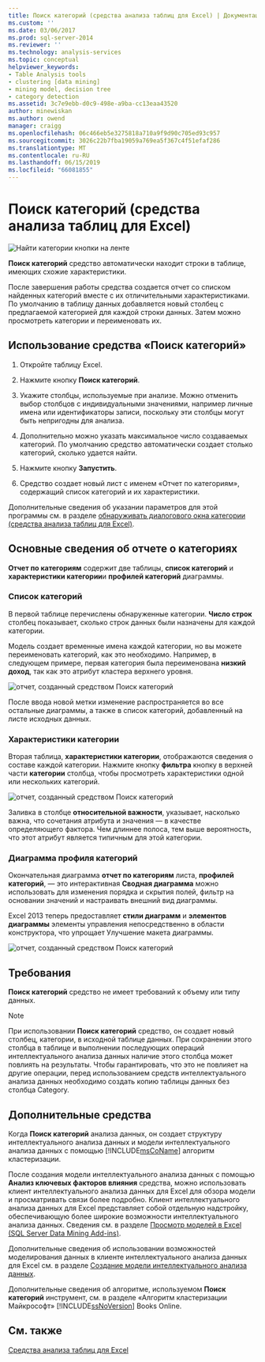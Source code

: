 ```yaml
---
title: Поиск категорий (средства анализа таблиц для Excel) | Документация Майкрософт
ms.custom: ''
ms.date: 03/06/2017
ms.prod: sql-server-2014
ms.reviewer: ''
ms.technology: analysis-services
ms.topic: conceptual
helpviewer_keywords:
- Table Analysis tools
- clustering [data mining]
- mining model, decision tree
- category detection
ms.assetid: 3c7e9ebb-d0c9-498e-a9ba-cc13eaa43520
author: minewiskan
ms.author: owend
manager: craigg
ms.openlocfilehash: 06c466eb5e3275818a710a9f9d90c705ed93c957
ms.sourcegitcommit: 3026c22b7fba19059a769ea5f367c4f51efaf286
ms.translationtype: MT
ms.contentlocale: ru-RU
ms.lasthandoff: 06/15/2019
ms.locfileid: "66081855"
---
```

# <a name="detect-categories-table-analysis-tools-for-excel"></a>Поиск категорий (средства анализа таблиц для Excel)
  ![Найти категории кнопки на ленте](media/tat-detectcat.gif "Поиск категорий кнопка на ленте")  
  
 **Поиск категорий** средство автоматически находит строки в таблице, имеющих схожие характеристики.  
  
 После завершения работы средства создается отчет со списком найденных категорий вместе с их отличительными характеристиками. По умолчанию в таблицу данных добавляется новый столбец с предлагаемой категорией для каждой строки данных. Затем можно просмотреть категории и переименовать их.  
  
## <a name="using-the-detect-categories-tool"></a>Использование средства «Поиск категорий»  
  
1.  Откройте таблицу Excel.  
  
2.  Нажмите кнопку **Поиск категорий**.  
  
3.  Укажите столбцы, используемые при анализе. Можно отменить выбор столбцов с индивидуальными значениями, например личные имена или идентификаторы записи, поскольку эти столбцы могут быть непригодны для анализа.  
  
4.  Дополнительно можно указать максимальное число создаваемых категорий. По умолчанию средство автоматически создает столько категорий, сколько удается найти.  
  
5.  Нажмите кнопку **Запустить**.  
  
6.  Средство создает новый лист с именем «Отчет по категориям», содержащий список категорий и их характеристики.  
  
 Дополнительные сведения об указании параметров для этой программы см. в разделе [обнаруживать диалогового окна категории (средства анализа таблиц для Excel)](detect-categories-table-analysis-tools-for-excel.md).  
  
## <a name="understanding-the-categories-report"></a>Основные сведения об отчете о категориях  
 **Отчет по категориям** содержит две таблицы, **список категорий** и **характеристики категории**и **профилей категорий** диаграммы.  
  
### <a name="category-list"></a>Список категорий  
 В первой таблице перечислены обнаруженные категории. **Число строк** столбец показывает, сколько строк данных были назначены для каждой категории.  
  
 Модель создает временные имена каждой категории, но вы можете переименовать категорий, как это необходимо. Например, в следующем примере, первая категория была переименована **низкий доход**, так как это атрибут кластера верхнего уровня.  
  
 ![отчет, созданный средством Поиск категорий](media/dm13-tat-detectcat-report1.gif "отчет, созданный средством Поиск категорий")  
  
 После ввода новой метки изменение распространяется во все остальные диаграммы, а также в список категорий, добавленный на листе исходных данных.  
  
### <a name="category-characteristics"></a>Характеристики категории  
 Вторая таблица, **характеристики категории**, отображаются сведения о составе каждой категории. Нажмите кнопку **фильтра** кнопку в верхней части **категории** столбца, чтобы просмотреть характеристики одной или нескольких категорий.  
  
 ![отчет, созданный средством Поиск категорий](media/dm13-tat-detectcat-report2.gif "отчет, созданный средством Поиск категорий")  
  
 Заливка в столбце **относительной важности**, указывает, насколько важна, что сочетания атрибута и значения — в качестве определяющего фактора. Чем длиннее полоса, тем выше вероятность, что этот атрибут является типичным для этой категории.  
  
### <a name="categories-profile-chart"></a>Диаграмма профиля категорий  
 Окончательная диаграмма **отчет по категориям** листа, **профилей категорий**, — это интерактивная **Сводная диаграмма** можно использовать для изменения порядка и скрытия полей, фильтр на основании значений и настраивать внешний вид диаграммы.  
  
 Excel 2013 теперь предоставляет **стили диаграмм** и **элементов диаграммы** элементы управления непосредственно в области конструктора, что упрощает Улучшение макета диаграммы.  
  
 ![отчет, созданный средством Поиск категорий](media/dm13-tat-detectcat-report3.gif "отчет, созданный средством Поиск категорий")  
  
## <a name="requirements"></a>Требования  
 **Поиск категорий** средство не имеет требований к объему или типу данных.  
  
> [!NOTE]  
>  При использовании **Поиск категорий** средство, он создает новый столбец, категории, в исходной таблице данных. При сохранении этого столбца в таблице и выполнении последующих операций интеллектуального анализа данных наличие этого столбца может повлиять на результаты. Чтобы гарантировать, что это не повлияет на другие операции, перед использованием средств интеллектуального анализа данных необходимо создать копию таблицы данных без столбца Category.  
  
## <a name="related-tools"></a>Дополнительные средства  
 Когда **Поиск категорий** анализа данных, он создает структуру интеллектуального анализа данных и модели интеллектуального анализа данных с помощью [!INCLUDE[msCoName](../includes/msconame-md.md)] алгоритм кластеризации.  
  
 После создания модели интеллектуального анализа данных с помощью **Анализ ключевых факторов влияния** средства, можно использовать клиент интеллектуального анализа данных для Excel для обзора модели и просматривать связи более подробно. Клиент интеллектуального анализа данных для Excel представляет собой отдельную надстройку, обеспечивающую более широкие возможности интеллектуального анализа данных. Сведения см. в разделе [Просмотр моделей в Excel &#40;SQL Server Data Mining Add-ins&#41;](browsing-models-in-excel-sql-server-data-mining-add-ins.md).  
  
 Дополнительные сведения об использовании возможностей моделирования данных в клиенте интеллектуального анализа данных для Excel см. в разделе [Создание модели интеллектуального анализа данных](creating-a-data-mining-model.md).  
  
 Дополнительные сведения об алгоритме, используемом **Поиск категорий** инструмент, см. в разделе «Алгоритм кластеризации Майкрософт» [!INCLUDE[ssNoVersion](../includes/ssnoversion-md.md)] Books Online.  
  
## <a name="see-also"></a>См. также  
 [Средства анализа таблиц для Excel](table-analysis-tools-for-excel.md)  
  
  
